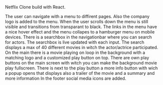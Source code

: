 Netflix Clone build with React.

The user can navigate with a menu to diffirent pages. Also the company logo is added to the menu.
When the user scrolls down the menu is still visible and transitions from transparant to black.
The links in the menu have a nice hover effect and the menu collapes to a hamburger menu on mobile devices.
There is a searchbox in the navigationbar where you can search for actors.
The searchbox is live updated with each input. 
The search displays a max of 40 different movies in witch the actor/actrice participated.
On the main there is a movie playing on loop in the background with a matching logo and a customized play button on top.
There are own play buttons on the main screen with witch you can make the background movie play fullscreen.
There is next to the play button a more info button with wich a popup opens that displays also a trailer of the movie and a summary and more information
In the footer social media icons are added.
